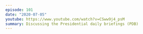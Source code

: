 ```yaml
---
episode: 101
date: "2020-07-05"
youtube: https://www.youtube.com/watch?v=CSww9j4_psM
summary: Discussing the Presidential daily briefings (PDB)
---
```

